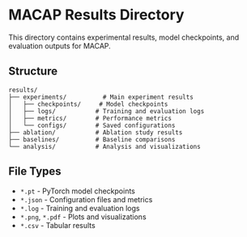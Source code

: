 # MACAP Results Directory

This directory contains experimental results, model checkpoints, and evaluation outputs for MACAP.

## Structure

```
results/
├── experiments/          # Main experiment results
│   ├── checkpoints/     # Model checkpoints
│   ├── logs/           # Training and evaluation logs
│   ├── metrics/        # Performance metrics
│   └── configs/        # Saved configurations
├── ablation/           # Ablation study results
├── baselines/          # Baseline comparisons
└── analysis/           # Analysis and visualizations
```

## File Types

- `*.pt` - PyTorch model checkpoints
- `*.json` - Configuration files and metrics
- `*.log` - Training and evaluation logs
- `*.png`, `*.pdf` - Plots and visualizations
- `*.csv` - Tabular results